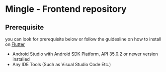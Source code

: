 # Mingle - Frontend repository
## Prerequisite
you can look for prerequisite below or follow the guidesline on how to install on [Flutter](https://docs.flutter.dev/get-started/install?_gl=1*1iugrnp*_ga*NzkzOTU4MjUuMTczODkwNTkwNQ..*_ga_04YGWK0175*MTczOTUzMzUzMC4zLjEuMTczOTUzMzUzNS4wLjAuMA..)
- Android Studio with Android SDK Platform, API 35.0.2 or newer version installed
- Any IDE Tools (Such as Visual Studio Code Etc.)
  

